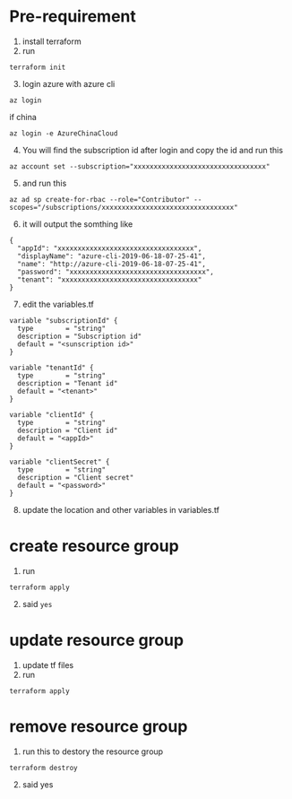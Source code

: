 # Pre-requirement
1. install terraform
2. run 

```
terraform init
```

3. login azure with azure cli

```
az login 
```

if china

```
az login -e AzureChinaCloud
```

4. You will find the subscription id after login and copy the id and run this

```
az account set --subscription="xxxxxxxxxxxxxxxxxxxxxxxxxxxxxxxxx"
```

5. and run this

```
az ad sp create-for-rbac --role="Contributor" --scopes="/subscriptions/xxxxxxxxxxxxxxxxxxxxxxxxxxxxxxxxx"
```

6. it will output the somthing like

```
{
  "appId": "xxxxxxxxxxxxxxxxxxxxxxxxxxxxxxxxxx",
  "displayName": "azure-cli-2019-06-18-07-25-41",
  "name": "http://azure-cli-2019-06-18-07-25-41",
  "password": "xxxxxxxxxxxxxxxxxxxxxxxxxxxxxxxxxx",
  "tenant": "xxxxxxxxxxxxxxxxxxxxxxxxxxxxxxxxxx"
}
```

7. edit the variables.tf

```
variable "subscriptionId" {
  type        = "string"
  description = "Subscription id"
  default = "<sunscription id>"
}

variable "tenantId" {
  type        = "string"
  description = "Tenant id"
  default = "<tenant>"
}

variable "clientId" {
  type        = "string"
  description = "Client id"
  default = "<appId>"
}

variable "clientSecret" {
  type        = "string"
  description = "Client secret"
  default = "<password>"
}
```
8. update the location and other variables in variables.tf


# create resource group

1. run
```
terraform apply
```

2. said `yes`

# update resource group

1. update tf files
2. run

```
terraform apply
```

# remove resource group

1. run this to destory the resource group

```
terraform destroy
```

2. said yes